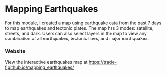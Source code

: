 # Mapping Earthquakes #
For this module, I created a map using earthquake data from the past 7 days to map earthquakes and tectonic plates. The map has 3 modes: satellite, streets, and dark. Users can also select layers in the map to view any combination of all earthquakes, tectonic lines, and major earthquakes.

### Website ###
View the interactive earthquakes map at https://tracie-f.github.io/mapping_earthquakes/
